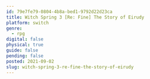 ```yaml
---
id: 79e7fe79-0804-4b8a-bed1-9792d22d23ca
title: Witch Spring 3 [Re: Fine] The Story of Eirudy
platform: switch
genre:
  - rpg
digital: false
physical: true
guide: false
pending: false
posted: 2021-09-02
slug: witch-spring-3-re-fine-the-story-of-eirudy
---
```

